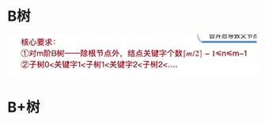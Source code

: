 # B树
![输入图片说明](/imgs/2025-09-08/37EjJL7rSksjKbyf.png)

# B+树

<!--stackedit_data:
eyJoaXN0b3J5IjpbMTYwNjY4MDE1N119
-->
